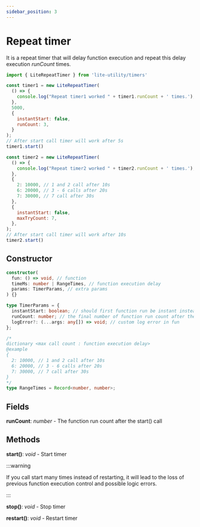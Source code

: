 ```yaml
---
sidebar_position: 3
---
```


# Repeat timer

It is a repeat timer that will delay function execution and repeat this delay execution _runCount_ times.

```js
import { LiteRepeatTimer } from 'lite-utility/timers'

const timer1 = new LiteRepeatTimer(
  () => {
    console.log("Repeat timer1 worked " + timer1.runCount + ' times.');
  },
  5000,
  {
    instantStart: false,
    runCount: 3,
  }
);
// After start call timer will work after 5s
timer1.start()

const timer2 = new LiteRepeatTimer(
  () => {
    console.log("Repeat timer2 worked " + timer2.runCount + ' times.');
  },
  {
    2: 10000, // 1 and 2 call after 10s
    6: 20000, // 3 - 6 calls after 20s
    7: 30000, // 7 call after 30s
  },
  {
    instantStart: false,
    maxTryCount: 7,
  },
);
// After start call timer will work after 10s
timer2.start()
```

## Constructor

```ts
constructor(
  fun: () => void, // function
  timeMs: number | RangeTimes, // function execution delay
  params: TimerParams, // extra params
) {}

type TimerParams = {
  instantStart: boolean; // should first function run be instant instead of waiting timeMs delay
  runCount: number; // the final number of function run count after the start() call
  logError?: (...args: any[]) => void; // custom log error in fun
};

/*
dictionary <max call count : function execution delay>
@example
{
  2: 10000, // 1 and 2 call after 10s
  6: 20000, // 3 - 6 calls after 20s
  7: 30000, // 7 call after 30s
}
*/
type RangeTimes = Record<number, number>;
```

## Fields

**runCount**: _number_ - The function run count after the start() call

## Methods

**start()**: _void_ - Start timer

:::warning

If you call start many times instead of restarting, it will lead to the loss of previous function execution control and possible logic errors.

:::

**stop()**: _void_ - Stop timer

**restart()**: _void_ - Restart timer
 
